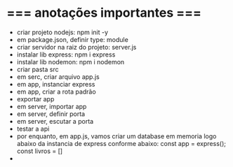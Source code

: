 # === anotações importantes ===

- criar projeto nodejs: npm init -y
- em package.json, definir type: module
- criar servidor na raiz do projeto: server.js
- instalar lib express: npm i express
- instalar lib nodemon: npm i nodemon
- criar pasta src
- em serc, criar arquivo app.js
- em app, instanciar express
- em app, criar a rota padrão
- exportar app
- em server, importar app
- em server, definir porta
- em server, escutar a porta
- testar a api
- por enquanto, em app.js, vamos criar um database em memoria logo abaixo da instancia de express conforme abaixo:
    const app = express();
    const livros = []
- 